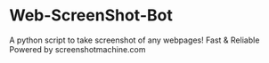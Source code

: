 # Web-ScreenShot-Bot
A python script to take screenshot of any webpages! Fast &amp; Reliable Powered by screenshotmachine.com
